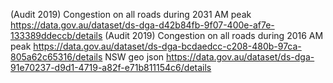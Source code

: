 (Audit 2019) Congestion on all roads during 2031 AM peak
https://data.gov.au/dataset/ds-dga-d42b84fb-9f07-400e-af7e-133389ddeccb/details
(Audit 2019) Congestion on all roads during 2016 AM peak
https://data.gov.au/dataset/ds-dga-bcdaedcc-c208-480b-97ca-805a62c65316/details
NSW geo json
https://data.gov.au/dataset/ds-dga-91e70237-d9d1-4719-a82f-e71b811154c6/details